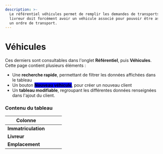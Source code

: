 ```yaml
---
description: >-
  Le référentiel véhicules permet de remplir les demandes de transports. Un
  livreur doit forcément avoir un véhicule associé pour pouvoir être associé à
  un ordre de transport.
---
```


# Véhicules

Ces derniers sont consultables dans l'onglet **Référentiel**, puis **Véhicules**. Cette page contient plusieurs éléments :&#x20;

* Une **recherche rapide**, permettant de filtrer les données affichées dans le tableau
* Un bouton <mark style="background-color:blue;">**Nouveau véhicule**</mark>, pour créer un nouveau client
* Un **tableau modifiable**, regroupant les différentes données renseignées dans l'ajout du client.

### Contenu du tableau

<table><thead><tr><th>Colonne</th><th></th><th data-hidden></th><th data-hidden></th></tr></thead><tbody><tr><td><strong>Immatriculation</strong></td><td></td><td></td><td></td></tr><tr><td><strong>Livreur</strong></td><td></td><td></td><td></td></tr><tr><td><strong>Emplacement</strong></td><td></td><td></td><td></td></tr></tbody></table>
